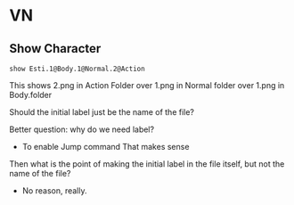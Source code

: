 # VN

## Show Character
```
show Esti.1@Body.1@Normal.2@Action
```
This shows 2.png in Action Folder over 1.png in Normal folder over 1.png in Body.folder

Should the initial label just be the name of the file?

Better question: why do we need label?
- To enable Jump command
That makes sense

Then what is the point of making the initial label in the file itself, but not the name of the file?
- No reason, really.
